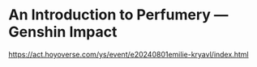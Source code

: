 # An Introduction to Perfumery — Genshin Impact
https://act.hoyoverse.com/ys/event/e20240801emilie-kryavl/index.html